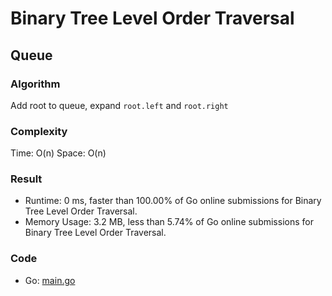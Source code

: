 # Binary Tree Level Order Traversal
## Queue
### Algorithm
Add root to queue, expand `root.left` and `root.right`
### Complexity
Time: O(n)
Space: O(n)
### Result
- Runtime: 0 ms, faster than 100.00% of Go online submissions for Binary Tree Level Order Traversal.
- Memory Usage: 3.2 MB, less than 5.74% of Go online submissions for Binary Tree Level Order Traversal.
### Code
- Go: [main.go](#maingo)